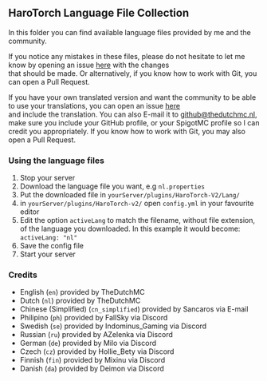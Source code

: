   ## HaroTorch Language File Collection
  
  In this folder you can find available language files provided by me and the community.
  
  If you notice any mistakes in these files, please do not hesitate to let me know by opening an issue [here](https://github.com/TheDutchMC/HaroTorch/issues) with the changes  
  that should be made. Or alternatively, if you know how to work with Git, you can open a Pull Request.
  
  If you have your own translated version and want the community to be able to use your translations, you can open an issue [here](https://github.com/TheDutchMC/HaroTorch/issues)  
  and include the translation. You can also E-mail it to github@thedutchmc.nl, make sure you include your GitHub profile, or your SpigotMC profile so I can credit you appropriately. If you know how to work with Git, you may also open a Pull Request.
  
  ### Using the language files
  1. Stop your server
  2. Download the language file you want, e.g `nl.properties`
  3. Put the downloaded file in `yourServer/plugins/HaroTorch-V2/Lang/`
  4. in `yourServer/plugins/HaroTorch-v2/` open `config.yml` in your favourite editor
  5. Edit the option `activeLang` to match the filename, without file extension, of the language you downloaded. In this example it would become: `activeLang: "nl"`
  6. Save the config file
  7. Start your server
  
  ### Credits
  - English (`en`) provided by TheDutchMC
  - Dutch (`nl`) provided by TheDutchMC
  - Chinese (Simplified) (`cn_simplified`) provided by Sancaros via E-mail
  - Philipino (`ph`) provided by FallSky via Discord
  - Swedish (`se`) provided by Indominus_Gaming via Discord
  - Russian (`ru`) provided by AZelenka via Discord
  - German (`de`) provided by Milo via Discord
  - Czech (`cz`) provided by Hollie_Bety via Discord
  - Finnish (`fin`) provided by Mixinu via Discord
  - Danish (`da`) provided by Deimon via Discord
